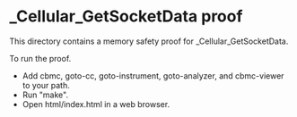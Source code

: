 # \_Cellular_GetSocketData proof

This directory contains a memory safety proof for \_Cellular_GetSocketData.

To run the proof.

- Add cbmc, goto-cc, goto-instrument, goto-analyzer, and cbmc-viewer to your
  path.
- Run "make".
- Open html/index.html in a web browser.
